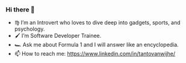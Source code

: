 ### Hi there 👋

- ♍︎ I’m an Introvert who loves to dive deep into gadgets, sports, and psychology.
- 🖌 I’m Software Developer Trainee.
- 🏎 Ask me about Formula 1 and I will answer like an encyclopedia.
- 📫 How to reach me: https://www.linkedin.com/in/tantovanwijhe/
